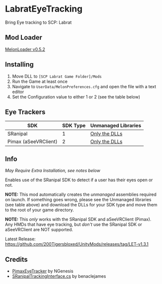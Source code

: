 # LabratEyeTracking

Bring Eye tracking to SCP: Labrat

## Mod Loader

[MelonLoader v0.5.2](https://github.com/LavaGang/MelonLoader/releases/tag/v0.5.2)

## Installing

1) Move DLL to `[SCP Labrat Game Folder]/Mods`
2) Run the Game at least once
3) Navigate to `UserData/MelonPreferences.cfg` and open the file with a text editor
4) Set the Configuration value to either 1 or 2 (see the table below)

## Eye Trackers

|SDK|SDK Type<int>|Unmanaged Libraries|
|---|---|---|
|SRanipal|1|[Only the DLLs](https://github.com/200Tigersbloxed/UnityMods/tree/main/LabratEyeTracking/LabratEyeTracking/SRanipal)|
|Pimax (aSeeVRClient)|2|[Only the DLLs](https://github.com/200Tigersbloxed/UnityMods/tree/main/LabratEyeTracking/LabratEyeTracking/PimaxEyeTracker)|

## Info

*May Require Extra Installation, see notes below*

Enables use of the SRanipal SDK to detect if a user has their eyes open or not.

**NOTE:** This mod automatically creates the *unmanaged* assemblies required on launch. If something goes wrong, please see the Unmanaged libraries (see table above) and download the DLLs for your SDK type and move them to the root of your game directory.

**NOTE:** This *only* works with the SRanipal SDK and aSeeVRClient (Pimax). Any HMDs that have eye tracking, but *don't* use the SRanipal SDK or aSeeVRClient are NOT supported.

Latest Release: https://github.com/200Tigersbloxed/UnityMods/releases/tag/LET-v1.3.1
  
## Credits

+ [PimaxEyeTracker](https://github.com/NGenesis/PimaxEyeTracker) by NGenesis
+ [SRanipalTrackingInterface.cs](https://github.com/benaclejames/VRCFaceTracking/blob/master/VRCFaceTracking/SRanipalTrackingInterface.cs) by benaclejames
